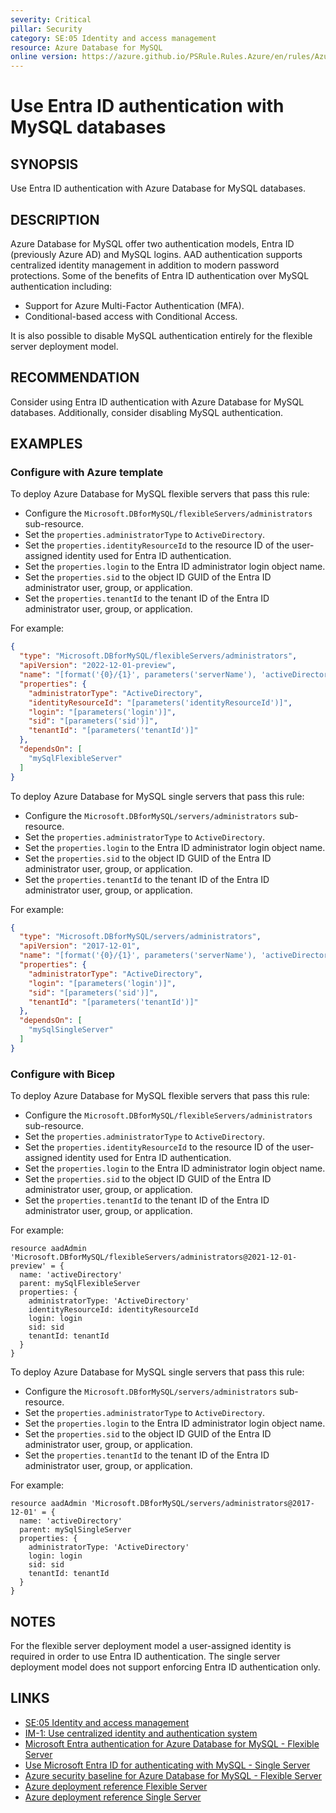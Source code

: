 ```yaml
---
severity: Critical
pillar: Security
category: SE:05 Identity and access management
resource: Azure Database for MySQL
online version: https://azure.github.io/PSRule.Rules.Azure/en/rules/Azure.MySQL.AAD/
---
```


# Use Entra ID authentication with MySQL databases

## SYNOPSIS

Use Entra ID authentication with Azure Database for MySQL databases.

## DESCRIPTION

Azure Database for MySQL offer two authentication models, Entra ID (previously Azure AD) and MySQL logins.
AAD authentication supports centralized identity management in addition to modern password protections.
Some of the benefits of Entra ID authentication over MySQL authentication including:

- Support for Azure Multi-Factor Authentication (MFA).
- Conditional-based access with Conditional Access.

It is also possible to disable MySQL authentication entirely for the flexible server deployment model.

## RECOMMENDATION

Consider using Entra ID authentication with Azure Database for MySQL databases.
Additionally, consider disabling MySQL authentication.

## EXAMPLES

### Configure with Azure template

To deploy Azure Database for MySQL flexible servers that pass this rule:

- Configure the `Microsoft.DBforMySQL/flexibleServers/administrators` sub-resource.
- Set the `properties.administratorType` to `ActiveDirectory`.
- Set the `properties.identityResourceId` to the resource ID of the user-assigned identity used for Entra ID authentication.
- Set the `properties.login` to the Entra ID administrator login object name.
- Set the `properties.sid` to the object ID GUID of the Entra ID administrator user, group, or application.
- Set the `properties.tenantId` to the tenant ID of the Entra ID administrator user, group, or application.

For example:

```json
{
  "type": "Microsoft.DBforMySQL/flexibleServers/administrators",
  "apiVersion": "2022-12-01-preview",
  "name": "[format('{0}/{1}', parameters('serverName'), 'activeDirectory')]",
  "properties": {
    "administratorType": "ActiveDirectory",
    "identityResourceId": "[parameters('identityResourceId')]",
    "login": "[parameters('login')]",
    "sid": "[parameters('sid')]",
    "tenantId": "[parameters('tenantId')]"
  },
  "dependsOn": [
    "mySqlFlexibleServer"
  ]
}
```

To deploy Azure Database for MySQL single servers that pass this rule:

- Configure the `Microsoft.DBforMySQL/servers/administrators` sub-resource.
- Set the `properties.administratorType` to `ActiveDirectory`.
- Set the `properties.login` to the Entra ID administrator login object name.
- Set the `properties.sid` to the object ID GUID of the Entra ID administrator user, group, or application.
- Set the `properties.tenantId` to the tenant ID of the Entra ID administrator user, group, or application.

For example:

```json
{
  "type": "Microsoft.DBforMySQL/servers/administrators",
  "apiVersion": "2017-12-01",
  "name": "[format('{0}/{1}', parameters('serverName'), 'activeDirectory')]",
  "properties": {
    "administratorType": "ActiveDirectory",
    "login": "[parameters('login')]",
    "sid": "[parameters('sid')]",
    "tenantId": "[parameters('tenantId')]"
  },
  "dependsOn": [
    "mySqlSingleServer"
  ]
}
```

### Configure with Bicep

To deploy Azure Database for MySQL flexible servers that pass this rule:

- Configure the `Microsoft.DBforMySQL/flexibleServers/administrators` sub-resource.
- Set the `properties.administratorType` to `ActiveDirectory`.
- Set the `properties.identityResourceId` to the resource ID of the user-assigned identity used for Entra ID authentication.
- Set the `properties.login` to the Entra ID administrator login object name.
- Set the `properties.sid` to the object ID GUID of the Entra ID administrator user, group, or application.
- Set the `properties.tenantId` to the tenant ID of the Entra ID administrator user, group, or application.

For example:

```bicep
resource aadAdmin 'Microsoft.DBforMySQL/flexibleServers/administrators@2021-12-01-preview' = {
  name: 'activeDirectory'
  parent: mySqlFlexibleServer
  properties: {
    administratorType: 'ActiveDirectory'
    identityResourceId: identityResourceId
    login: login
    sid: sid
    tenantId: tenantId
  }
}
```

To deploy Azure Database for MySQL single servers that pass this rule:

- Configure the `Microsoft.DBforMySQL/servers/administrators` sub-resource.
- Set the `properties.administratorType` to `ActiveDirectory`.
- Set the `properties.login` to the Entra ID administrator login object name.
- Set the `properties.sid` to the object ID GUID of the Entra ID administrator user, group, or application.
- Set the `properties.tenantId` to the tenant ID of the Entra ID administrator user, group, or application.

For example:

```bicep
resource aadAdmin 'Microsoft.DBforMySQL/servers/administrators@2017-12-01' = {
  name: 'activeDirectory'
  parent: mySqlSingleServer
  properties: {
    administratorType: 'ActiveDirectory'
    login: login
    sid: sid
    tenantId: tenantId
  }
}
```

## NOTES

For the flexible server deployment model a user-assigned identity is required in order to use Entra ID authentication.
The single server deployment model does not support enforcing Entra ID authentication only.

## LINKS

- [SE:05 Identity and access management](https://learn.microsoft.com/azure/well-architected/security/identity-access)
- [IM-1: Use centralized identity and authentication system](https://learn.microsoft.com/security/benchmark/azure/baselines/azure-database-for-mysql-flexible-server-security-baseline#im-1-use-centralized-identity-and-authentication-system)
- [Microsoft Entra authentication for Azure Database for MySQL - Flexible Server](https://learn.microsoft.com/azure/mysql/flexible-server/concepts-azure-ad-authentication)
- [Use Microsoft Entra ID for authenticating with MySQL - Single Server](https://learn.microsoft.com/azure/mysql/single-server/concepts-azure-ad-authentication)
- [Azure security baseline for Azure Database for MySQL - Flexible Server](https://learn.microsoft.com/security/benchmark/azure/baselines/azure-database-for-mysql-flexible-server-security-baseline)
- [Azure deployment reference Flexible Server](https://learn.microsoft.com/azure/templates/microsoft.dbformysql/flexibleservers/administrators)
- [Azure deployment reference Single Server](https://learn.microsoft.com/azure/templates/microsoft.dbformysql/servers/administrators)

